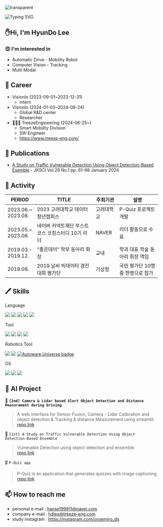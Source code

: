 ![transparent](https://capsule-render.vercel.app/api?type=transparent&fontColor=2c2ff5&text=hyundo's%20AI%20Story&height=150&fontSize=60&desc=AutoDrive%20SLAM%20computervision&descAlignY=75&descAlign=60)

![Typing SVG](https://readme-typing-svg.demolab.com/?lines=Auto+drive+|+computer+vision;Mobility+Robot+|+Tracking)

## ✋Hi, I'm HyunDo Lee
### 😍 I'm interested in
  - Automatic Drive - Mobility Robot
  - Computer Vision - Tracking
  - Multi Modal

## 💼 Career
- VisionIn (2023-09-01~2023-12-31)
  - intern 
- VisionIn (2024-01-03~2024-06-24)
  - Global R&D center
  - Researcher
- 🧑🏻‍💻 TreezeEngineering (2024-06-25~)
  - Smart Mobility Division
  - SW Engineer
  - https://www.treeze-eng.com/

## 📝 Publications
- [A Study on Traffic Vulnerable Detection Using Object Detection-Based Esemble](http://www.ibookkorea.net/Viewer/KSCI_29_01) - JKSCI Vol.29 No.1 pp. 61-68 January 2024

## 🏅 Activity
|PERIOD|TITLE|주최기관|설명|
|---|---|---|---|
|2023.06.~<br>2023.08.|2023 고려대학교 데이터청년캠퍼스|고려대학교|P-Quiz 프로젝트 개발|
|2023.05.~<br>2023.06.|네이버 커넥트재단 부스트코스 코칭스터디 10기 리더|NAVER|리더 활동으로 수료|
|2019.03.-<br>2019.12.|"좋은데이" 학부 동아리 회장|교내|학과 대표 학술 동아리 회장 역임|
|2019.08.|2019 날씨 빅데이터 경진대회 평가단|기상청|국민 평가단 10명중 한명으로 참가|

## 🖊️ Skills

Language

<img src="https://img.shields.io/badge/-C++-000000?style=C++&logo=c%2B%2B&logoColor=white"> <img src="https://img.shields.io/badge/Python-3776AB?style=flat&logo=Python&logoColor=white"/> <img src="https://img.shields.io/badge/Dart-0175C2?style=flat&logo=dart&logoColor=white"/> <img src="https://img.shields.io/badge/R-276DC3?style=flat&logo=R&logoColor=white"/> <img src="https://img.shields.io/badge/flutter-02569B?style=flat&logo=flutter&logoColor=white"> 

Tool

<img src="https://img.shields.io/badge/Docker-2496ED?style=flat&logo=Docker&logoColor=white"/>  <img src="https://img.shields.io/badge/Jupyter-F37626?style=flat&logo=Jupyter&logoColor=white"/> <img src="https://img.shields.io/badge/Visual Studio Code-007ACC?style=flat&logo=Visual Studio Code&logoColor=white"/> <img src="https://img.shields.io/badge/Visual Studio-5C2D91?style=flat&logo=Visual Studio&logoColor=white"/>

Robotics Tool

<img src="https://img.shields.io/badge/ros-noetic?style=flat&logo=ros&logoColor=black"/> <img src="https://img.shields.io/badge/ros2-foxy?style=flat&logo=ros&logoColor=black"/> [![Autoware.Universe badge](https://img.shields.io/badge/Autoware-Universe-blue.svg)](https://www.autoware.Universe)

OS

<img src="https://img.shields.io/badge/mac%20os-000000?style=flat&logo=apple&logoColor=white"/> <img src="https://img.shields.io/badge/linux-FCC624?style=flat&logo=linux&logoColor=black"> <img src="https://img.shields.io/badge/Windows-0078D4?style=flat&logo=Windows&logoColor=black"> 

## 📒 AI Project
🥈 **`[2nd] Camera & Lidar based Alert Object Detection and Distance Measurement during Driving`**
> A web interface for Sensor Fusion, Camera - Lidar Calibration and object detection & Tracking & distance Measurement using streamlit.\
> [repo link](https://github.com/onsemiro11/-Camera-and-Lidar-based-Alert-Object-Detection-and-Distance-Measurement-during-Driving)

🥇 `[1st] A Study on Traffic Vulnerable Detection Using Object Detection-Based Ensemble`
> Vulnerable Detection using object detection and ensemble\
> [repo link](https://github.com/onsemiro11/A-Study-on-Traffic-Vulnerable-Detection-Using-Object-Detection-Based-Ensemble/tree/main)

🎖️ `P-Quiz app`
> P-Quiz is an application that generates quizzes with image captioning\
> [repo link](https://github.com/onsemiro11/P-Quiz_APP_image_captioning)

## 📫 How to reach me
- personal e-mail : hanse199911@naver.com
- company e-mail : hdlee@treeze-eng.com
- study instagram : https://instagram.com/onsemiro_ds
